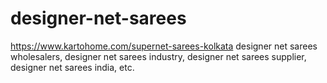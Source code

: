 # designer-net-sarees
https://www.kartohome.com/supernet-sarees-kolkata designer net sarees wholesalers, designer net sarees industry, designer net sarees supplier, designer net sarees india, etc.
